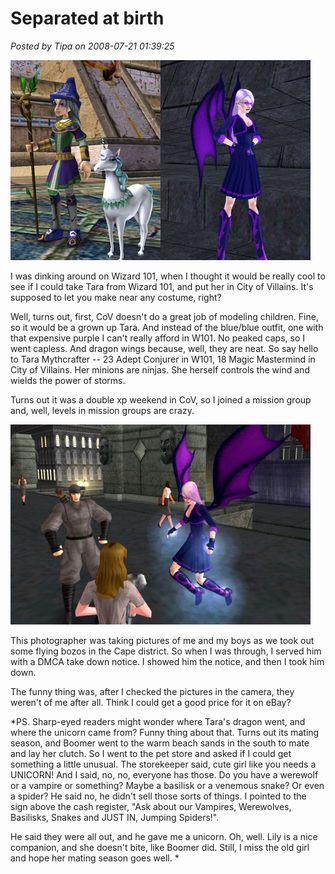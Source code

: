 # Separated at birth

*Posted by Tipa on 2008-07-21 01:39:25*

![](../uploads/2008/07/tara2.jpg "tara2")

I was dinking around on Wizard 101, when I thought it would be really cool to see if I could take Tara from Wizard 101, and put her in City of Villains. It's supposed to let you make near any costume, right?

Well, turns out, first, CoV doesn't do a great job of modeling children. Fine, so it would be a grown up Tara. And instead of the blue/blue outfit, one with that expensive purple I can't really afford in W101. No peaked caps, so I went capless. And dragon wings because, well, they are neat. So say hello to Tara Mythcrafter -- 23 Adept Conjurer in W101, 18 Magic Mastermind in City of Villains. Her minions are ninjas. She herself controls the wind and wields the power of storms.

Turns out it was a double xp weekend in CoV, so I joined a mission group and, well, levels in mission groups are crazy.

![](../uploads/2008/07/dmca.jpg "dmca")

This photographer was taking pictures of me and my boys as we took out some flying bozos in the Cape district. So when I was through, I served him with a DMCA take down notice. I showed him the notice, and then I took him down.

The funny thing was, after I checked the pictures in the camera, they weren't of me after all. Think I could get a good price for it on eBay?

*PS. Sharp-eyed readers might wonder where Tara's dragon went, and where the unicorn came from? Funny thing about that. Turns out its mating season, and Boomer went to the warm beach sands in the south to mate and lay her clutch. So I went to the pet store and asked if I could get something a little unusual. The storekeeper said, cute girl like you needs a UNICORN! And I said, no, no, everyone has those. Do you have a werewolf or a vampire or something? Maybe a basilisk or a venemous snake? Or even a spider? He said no, he didn't sell those sorts of things. I pointed to the sign above the cash register, "Ask about our Vampires, Werewolves, Basilisks, Snakes and JUST IN, Jumping Spiders!".

He said they were all out, and he gave me a unicorn. Oh, well. Lily is a nice companion, and she doesn't bite, like Boomer did. Still, I miss the old girl and hope her mating season goes well.
*
